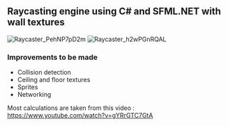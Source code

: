 ## Raycasting engine using C# and SFML.NET with wall textures

![Raycaster_PehNP7pD2m](https://github.com/charozoid/Raycaster/assets/13021889/a45f50ff-33ff-4292-819a-ba31be92a0d4)
![Raycaster_h2wPGnRQAL](https://github.com/charozoid/Raycaster/assets/13021889/7708c414-76ff-429d-afcf-23e86459e84e)

### Improvements to be made
- Collision detection
- Ceiling and floor textures
- Sprites
- Networking

Most calculations are taken from this video : https://www.youtube.com/watch?v=gYRrGTC7GtA
